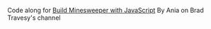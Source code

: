 Code along for [Build Minesweeper with JavaScript](https://www.youtube.com/watch?v=W0No1JDc6vE) By Ania on Brad Travesy's channel
